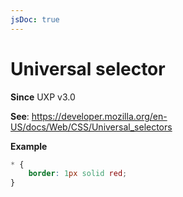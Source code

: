 ```yaml
---
jsDoc: true
---
```

# Universal selector

**Since** UXP v3.0

**See**: https://developer.mozilla.org/en-US/docs/Web/CSS/Universal_selectors

**Example**

```css
* {
    border: 1px solid red;
}
```